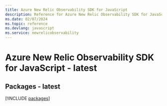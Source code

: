 ```yaml
---
title: Azure New Relic Observability SDK for JavaScript
description: Reference for Azure New Relic Observability SDK for JavaScript
ms.date: 02/07/2024
ms.topic: reference
ms.devlang: javascript
ms.service: newrelicobservability
---
```

# Azure New Relic Observability SDK for JavaScript - latest
## Packages - latest
[!INCLUDE [packages](new-relic-observability-index.md)]